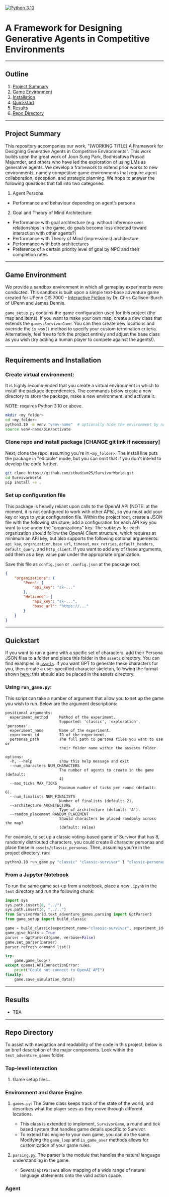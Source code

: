 [![Python 3.10](https://img.shields.io/badge/python-3.10-blue.svg)](https://www.python.org/downloads/release/python-310/)

# A Framework for Designing Generative Agents in Competitive Environments

------------
## Outline

1. [Project Summary](#project-summary)
2. [Game Environment](#game-environment)
3. [Installation](#requirements-and-installation)
4. [Quickstart](#quickstart)
5. [Results](#results)
6. [Repo Directory](#repo-directory)

-------------

## Project Summary

This repository accompanies our work, "[WORKING TITLE] A Framework for Designing Generative Agents in Competitive Environments". This work builds upon the great work of Joon Sung Park, Bodhisattwa Prasad Majumder, and others who have led the exploration of using LMs as generative agents. We develop a framework to extend prior works to new environments, namely competitive game environments that require agent collaboration, deception, and strategic planning. We hope to answer the following questions that fall into two categories: 

1. Agent Persona:
  * Performance and behaviour depending on agent’s persona

2. Goal and Theory of Mind Architecture:
  * Performance with goal archtecture (e.g. without inference over relationships in the game, do goals become less directed toward interaction with other agents?)
  * Performance with Theory of Mind (impressions) architecture
  * Performance with both architectures
  * Preference of a certain priority level of goal by NPC and their completion rates

-------------

## Game Environment

We provide a sandbox environment in which all gameplay experiments were conducted. This sandbox is built upon a simple text-base adventure game created for UPenn CIS 7000 - [Interactive Fiction](https://interactive-fiction-class.org/) by Dr. Chris Callison-Burch of UPenn and James Dennis.

`game_setup.py` contains the game configuration used for this project (the map and items). If you want to make your own map, create a new class that extends the `games.SurvivorGame`. You can then create new locations and override the `is_won()` method to specify your custom termination criteria. Alternatively, feel free to fork the project entirely and adjust the base class as you wish (try adding a human player to compete against the agents!). 

-------------

## Requirements and Installation

### Create virtual environment: 

It is highly recommended that you create a virtual environment in which to install the package dependencies.
The commands below create a new directory to store the package, make a new environment, and activate it.

NOTE: requires Python 3.10 or above.

```bash
mkdir <my_folder>
cd <my_folder>
python3.10 -m venv "venv-name"  # optionally hide the environment by naming it ".venv-name"
source venv-name/bin/activate
```

### Clone repo and install package [CHANGE git link if necessary]

Next, clone the repo, assuming you're in `<my_folder>`. The install line puts the package in "editable" mode, but you can omit that if you don't intend to develop the code further.

```bash
git clone https://github.com/sthudium25/SurvivorWorld.git
cd SurvivorWorld
pip install -e .
```

### Set up configuration file

This package is heavily reliant upon calls to the OpenAI API (NOTE: at the moment, it is not configured to work with other APIs), so you must add your key or keys to your configuration file. Within the project root, create a JSON file with the following structure; add a configuration for each API key you want to use under the "organizations" key. The subkeys for each organization should follow the OpenAI Client structure, which requires at minimum an API key, but also supports the following optional arguements: `api_key`, `organization`, `base_url`, `timeout`, `max_retries`, `default_headers`, `default_query`, and `http_client`. If you want to add any of these arguments, add them as a key: value pair under the appropriate organization.

Save this file as `config.json` or `.config.json` at the package root.

```json
{
    "organizations": {
        "Penn": {
            "api_key": "sk-..."
        },
        "Helicone": {
            "api_key": "sk-...",
            "base_url": "https://..."
        }
    }
}
```

-------------

## Quickstart

If you want to run a game with a spcific set of characters, add their Persona JSON files to a folder and place this folder in the `assets` directory. You can find examples in [`assets`](assets/). If you want GPT to generate these characters for you, then create a user-specified character skeleton, following the format shown [here](assets/character_skeletons); this should also be placed in the assets directory.

### Using `run_game.py`:

This script can take a number of argument that allow you to set up the game you wish to run. Below are the argument descriptions:

```text
positional arguments:
  experiment_method     Method of the experiment.
                        Supported: 'classic', 'exploration', 'personas'.
  experiment_name       Name of the experiment.
  experiment_id         ID of the experiment.
  personas_path         The full path to persona files you want to use or
                        their folder name within the assests folder.

options:
  -h, --help            show this help message and exit
  --num_characters NUM_CHARACTERS
                        The number of agents to create in the game (default:
                        4)
  --max_ticks MAX_TICKS
                        Maximum number of ticks per round (default: 6).
  --num_finalists NUM_FINALISTS
                        Number of finalists (default: 2).
  --architecture ARCHITECTURE
                        Type of architecture (default: 'A').
  --random_placement RANDOM_PLACEMENT
                        Should characters be placed randomly across the map?
                        (default: False)
```

For example, to set up a classic voting-based game of Survivor that has 8, randomly distributed characters, you could create 8 character personas and place these in `assets/classic_personas`. Then, assuming you're in the project directory, run:

```bash
python3.10 run_game.py "classic" "classic-survivor" 1 "classic-personas" --num_characters=8 --max_ticks=5 --random_placement=True
```

### From a Jupyter Notebook

To run the same game set-up from a notebook, place a new `.ipynb` in the `test` directory and run the following chunk:

```python
import sys
sys.path.insert(0, "../")
sys.path.insert(0, "../..")
from SurvivorWorld.text_adventure_games.parsing import GptParser3
from game_setup import build_classic

game = build_classic(experiment_name="classic-survivor", experiment_id=1, num_characters=8, max_ticks=4, personas_path="classic_personas", random_placement=True)
game.give_hints = True
parser = GptParser3(game, verbose=False)
game.set_parser(parser)
parser.refresh_command_list()

try:
    game.game_loop()
except openai.APIConnectionError:
    print("Could not connect to OpenAI API")
finally:
    game.save_simulation_data()
```

-------------

## Results

* TBA

-------------

## Repo Directory

To assist with navigation and readability of the code in this project, below is an breif description of the major components. Look within the `text_adventure_games` folder.

### Top-level interaction 
1. Game setup files...

### Environment and Game Engine
1. `games.py`: The Game class keeps track of the state of the world, and describes what the player sees as they move through different locations.
   * This class is extended to implement, `SurvivorGame`, a round and tick based system that handles game details specific to Survivor.
   * To extend this engine to your own game, you can do the same. Modifying the `game_loop` and `is_game_over` methods allows for customization of your game rules.

2. `parsing.py`: The parser is the module that handles the natural language understanding in the game.
   * Several `GptParser`s allow mapping of a wide range of natural language statements onto the valid action space.

### Agent
